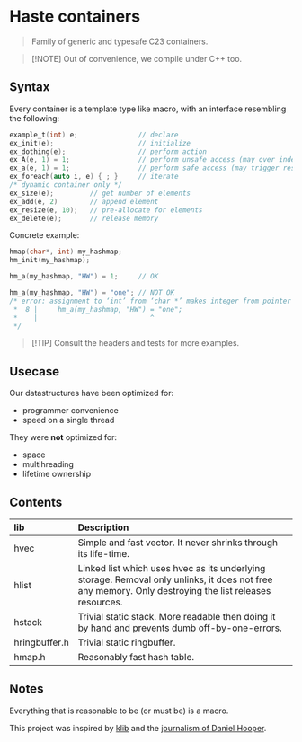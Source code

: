 # Haste containers
> Family of generic and typesafe C23 containers.

> [!NOTE] Out of convenience, we compile under C++ too.

## Syntax
Every container is a template type like macro, with an interface resembling the following:
```c
example_t(int) e;               // declare
ex_init(e);                     // initialize
ex_dothing(e);                  // perform action
ex_A(e, 1) = 1;                 // perform unsafe access (may over index)
ex_a(e, 1) = 1;                 // perform safe access (may trigger resize)
ex_foreach(auto i, e) { ; }     // iterate
/* dynamic container only */
ex_size(e);         // get number of elements
ex_add(e, 2)        // append element
ex_resize(e, 10);   // pre-allocate for elements
ex_delete(e);       // release memory
```

Concrete example:
```c
hmap(char*, int) my_hashmap;
hm_init(my_hashmap);

hm_a(my_hashmap, "HW") = 1;     // OK

hm_a(my_hashmap, "HW") = "one"; // NOT OK
/* error: assignment to ‘int’ from ‘char *’ makes integer from pointer without a cast [-Wint-conversion]
 *  8 |     hm_a(my_hashmap, "HW") = "one";
 *    |                            ^
 */
```

> [!TIP] Consult the headers and tests for more examples.

## Usecase
Our datastructures have been optimized for:
* programmer convenience
* speed on a single thread

They were **not** optimized for:
* space
* multihreading
* lifetime ownership

## Contents
| lib           | Description |
| :------------ | :---------- |
| hvec          | Simple and fast vector. It never shrinks through its life-time. |
| hlist         | Linked list which uses hvec as its underlying storage. Removal only unlinks, it does not free any memory. Only destroying the list releases resources. |
| hstack        | Trivial static stack. More readable then doing it by hand and prevents dumb off-by-one-errors. |
| hringbuffer.h | Trivial static ringbuffer. |
| hmap.h        | Reasonably fast hash table. |

## Notes
Everything that is reasonable to be (or must be) is a macro.

This project was inspired by [klib](https://github.com/attractivechaos/klib)
and the [journalism of Daniel Hooper](https://danielchasehooper.com/posts/typechecked-generic-c-data-structures/).
